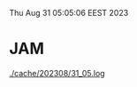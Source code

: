 Thu Aug 31 05:05:06 EEST 2023
# JAM
<a href='./cache/202308/31_05.log'>./cache/202308/31_05.log</a>
